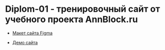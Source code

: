 # Diplom-01 - тренировочный сайт от учебного проекта AnnBlock.ru

* [Макет сайта Figma](https://www.figma.com/file/4CwAojUXwZJTuZd5RueizL/%D0%94%D0%B8%D0%BF%D0%BB%D0%BE%D0%BC%D0%BD%D1%8B%D0%B8%CC%86-%D0%BC%D0%B0%D0%BA%D0%B5%D1%82-%D0%9C%D0%BE%D0%B4%D1%83%D0%BB%D1%8C-1?node-id=147%3A105)

* [Демо сайта](https://dmitrybord.github.io/Modul01-Burger/menu.html)